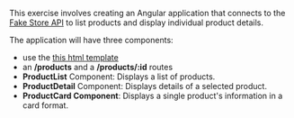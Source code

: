 This exercise involves creating an Angular application that connects to the [Fake Store API](https://fakestoreapi.com/docs) to list products and display individual product details. 

The application will have three components:
- use the [this html template](/extras/template.html)
- an **/products** and a **/products/:id** routes
- **ProductList** Component: Displays a list of products.
- **ProductDetail** Component: Displays details of a selected product.
- **ProductCard Component**: Displays a single product's information in a card format.
